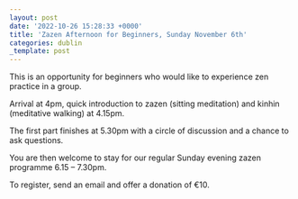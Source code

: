 ```yaml
---
layout: post
date: '2022-10-26 15:28:33 +0000'
title: 'Zazen Afternoon for Beginners, Sunday November 6th'
categories: dublin
_template: post
---
```


This is an opportunity for beginners who would like to experience zen practice in a group.

Arrival at 4pm, quick introduction to zazen (sitting meditation) and kinhin (meditative walking) at 4.15pm.

The first part finishes at 5.30pm with a circle of discussion and a chance to ask questions.

You are then welcome to stay for our regular Sunday evening zazen programme 6.15 – 7.30pm.

To register, send an email and offer a donation of €10.

